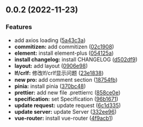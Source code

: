 ## 0.0.2 (2022-11-23)


### Features

* add axios loading ([5a43c3a](https://github.com/luwenhai99999/vue-element-admin-next/commit/5a43c3a39277a842c02304b72ef5ce36d0332875))
* **commitizen:** add commitizen ([02c1908](https://github.com/luwenhai99999/vue-element-admin-next/commit/02c190839dc01d85bc27d2049a21726dbe993226))
* **element:** install element-plus ([054125a](https://github.com/luwenhai99999/vue-element-admin-next/commit/054125a84ea2a436c336a122c5244bf038890dd3))
* **install changelog:** install CHANGELOG ([d502df9](https://github.com/luwenhai99999/vue-element-admin-next/commit/d502df91abe8786d3c9bd2790723e11ab1c49ee2))
* **layout:** add layout ([0906e98](https://github.com/luwenhai99999/vue-element-admin-next/commit/0906e980ed471150f4567db4598e3cba40ed655a))
* **lf/crlf:** 修改lf/crlf显示问题 ([23e1838](https://github.com/luwenhai99999/vue-element-admin-next/commit/23e18388b4f5706188a26b0d9af30a30b3cb4d2f))
* **new pro:** add comment section ([18754fb](https://github.com/luwenhai99999/vue-element-admin-next/commit/18754fb45051585bdb06a1f7ffeae5438554dadd))
* **pinia:** install pinia ([370bc48](https://github.com/luwenhai99999/vue-element-admin-next/commit/370bc488881672bc3660a48f8c73398df30c9074))
* **prettier:** add new file .prettierrc ([858ce0e](https://github.com/luwenhai99999/vue-element-admin-next/commit/858ce0ebea959a75913234abd4b0d47c35b653ae))
* **specification:** set Specification ([96b1671](https://github.com/luwenhai99999/vue-element-admin-next/commit/96b1671730626b3ad2b01d6f7f05659f90419ded))
* **update request:** update request ([6c1d335](https://github.com/luwenhai99999/vue-element-admin-next/commit/6c1d335569e3828913f122ff6a76554a4d154c3f))
* **update server:** update Server ([332ee96](https://github.com/luwenhai99999/vue-element-admin-next/commit/332ee96018273d6f9c4a1109204b6f69a2325209))
* **vue-router:** install vue-router ([4f9acb1](https://github.com/luwenhai99999/vue-element-admin-next/commit/4f9acb171cee0ac1b3be880991027cb7976d580a))



